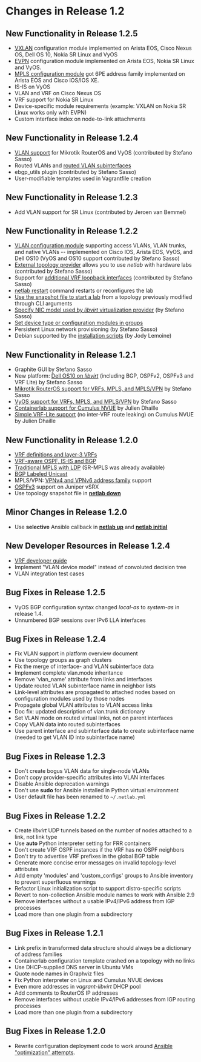 # Changes in Release 1.2

## New Functionality in Release 1.2.5

* [VXLAN](../module/vxlan.md) configuration module implemented on Arista EOS, Cisco Nexus OS, Dell OS 10, Nokia SR Linux and VyOS
* [EVPN](../module/evpn.md) configuration module implemented on Arista EOS, Nokia SR Linux and VyOS.
* [MPLS configuration module](../module/mpls.md) got 6PE address family implemented on Arista EOS and Cisco IOS/IOS XE.
* IS-IS on VyOS
* VLAN and VRF on Cisco Nexus OS
* VRF support for Nokia SR Linux
* Device-specific module requirements (example: VXLAN on Nokia SR Linux works only with EVPN)
* Custom interface index on node-to-link attachments

## New Functionality in Release 1.2.4

* [VLAN support](../module/vlan.md) for Mikrotik RouterOS and VyOS (contributed by Stefano Sasso)
* Routed VLANs and [routed VLAN subinterfaces](module-vlan-creating-interfaces)
* ebgp_utils plugin (contributed by Stefano Sasso)
* User-modifiable templates used in Vagrantfile creation

## New Functionality in Release 1.2.3

* Add VLAN support for SR Linux (contributed by Jeroen van Bemmel)

## New Functionality in Release 1.2.2

* [VLAN configuration module](../module/vlan.md) supporting access VLANs, VLAN trunks, and native VLANs -- implemented on Cisco IOS, Arista EOS, VyOS, and Dell OS10 (VyOS and OS10 support contributed by Stefano Sasso)
* [External topology provider](../providers.md) allows you to use *netlab* with hardware labs (contributed by Stefano Sasso)
* Support for [additional VRF loopback interfaces](vrf-loopback) (contributed by Stefano Sasso)
* [netlab restart](../netlab/restart.md) command restarts or reconfigures the lab
* [Use the snapshot file to start a lab](../netlab/up.md) from a topology previously modified through CLI arguments
* [Specify NIC model used by *libvirt* virtualization provider](../nodes.md#libvirt-attributes) (by Stefano Sasso)
* [Set device type or configuration modules in groups](groups-device-module)
* Persistent Linux network provisioning (by Stefano Sasso)
* Debian supported by the [installation scripts](../netlab/install.md) (by Jody Lemoine)

## New Functionality in Release 1.2.1

* Graphite GUI by Stefano Sasso
* New platform: [Dell OS10 on *libvirt*](../labs/dellos10.md) (including BGP, OSPFv2, OSPFv3 and VRF Lite) by Stefano Sasso
* [Mikrotik RouterOS support for VRFs, MPLS, and MPLS/VPN](platform-dataplane-support) by Stefano Sasso
* [VyOS support for VRFs, MPLS, and MPLS/VPN](platform-dataplane-support) by Stefano Sasso
* [Containerlab support for Cumulus NVUE](platform-provider-support) by Julien Dhaille
* [Simple VRF-Lite support](module-vrf-platform-support) (no inter-VRF route leaking) on Cumulus NVUE by Julien Dhaille

## New Functionality in Release 1.2.0

* [VRF definitions and layer-3 VRFs](../module/vrf.md)
* [VRF-aware OSPF, IS-IS and BGP](../module/vrf.md#interaction-with-routing-protocols)
* [Traditional MPLS with LDP](../module/mpls.md#label-distribution-protocol-ldp) (SR-MPLS was already available)
* [BGP Labeled Unicast](../module/mpls.md#bgp-labeled-unicast-bgp-lu)
* MPLS/VPN: [VPNv4 and VPNv6 address family](mpls-l3vpn-supported-platforms) support
* [OSPFv3](../module/ospf.md) support on Juniper vSRX
* Use topology snapshot file in **[netlab down](../netlab/down.md)**

## Minor Changes in Release 1.2.0

* Use **selective** Ansible callback in **[netlab up](../netlab/up.md)** and **[netlab initial](../netlab/initial.md)**

## New Developer Resources in Release 1.2.4

* [VRF developer guide](../dev/config/vrf.md)
* Implement "VLAN device model" instead of convoluted decision tree
* VLAN integration test cases

## Bug Fixes in Release 1.2.5

* VyOS BGP configuration syntax changed _local-as_ to _system-as_ in release 1.4.
* Unnumbered BGP sessions over IPv6 LLA interfaces

## Bug Fixes in Release 1.2.4

* Fix VLAN support in platform overview document
* Use topology groups as graph clusters
* Fix the merge of interface- and VLAN subinterface data
* Implement complete vlan.mode inheritance
* Remove 'vlan_name' attribute from links and interfaces
* Update routed VLAN subinterface name in neighbor lists
* Link-level attributes are propagated to attached nodes based on configuration modules used by those nodes
* Propagate global VLAN attributes to VLAN access links
* Doc fix: updated description of vlan.trunk dictionary
* Set VLAN mode on routed virtual links, not on parent interfaces
* Copy VLAN data into routed subinterfaces
* Use parent interface and subinterface data to create subinterface name (needed to get VLAN ID into subinterface name)

## Bug Fixes in Release 1.2.3

* Don't create bogus VLAN data for single-node VLANs
* Don't copy provider-specific attributes into VLAN interfaces
* Disable Ansible deprecation warnings
* Don't use **sudo** for Ansible installed in Python virtual environment
* User default file has been renamed to `~/.netlab.yml`

## Bug Fixes in Release 1.2.2

* Create *libvirt* UDP tunnels based on the number of nodes attached to a link, not link type
* Use **auto** Python interpreter setting for FRR containers
* Don't create VRF OSPF instances if the VRF has no OSPF neighbors
* Don't try to advertise VRF prefixes in the global BGP table
* Generate more concise error messages on invalid topology-level attributes
* Add empty 'modules' and 'custom_configs' groups to Ansible inventory to prevent superfluous warnings
* Refactor Linux initialization script to support distro-specific scripts
* Revert to non-collection Ansible module names to work with Ansible 2.9
* Remove interfaces without a usable IPv4/IPv6 address from IGP processes
* Load more than one plugin from a subdirectory

## Bug Fixes in Release 1.2.1

* Link prefix in transformed data structure should always be a dictionary of address families
* Containerlab configuration template crashed on a topology with no links
* Use DHCP-supplied DNS server in Ubuntu VMs
* Quote node names in Graphviz files
* Fix Python interpreter on Linux and Cumulus NVUE devices
* Even more addresses in *vagrant-libvirt* DHCP pool
* Add comments to RouterOS IP addresses
* Remove interfaces without usable IPv4/IPv6 addresses from IGP routing processes
* Load more than one plugin from a subdirectory

## Bug Fixes in Release 1.2.0

* Rewrite configuration deployment code to work around [Ansible "optimization" attempts](https://blog.ipspace.net/2022/03/ansible-reorder-list-values.html).

